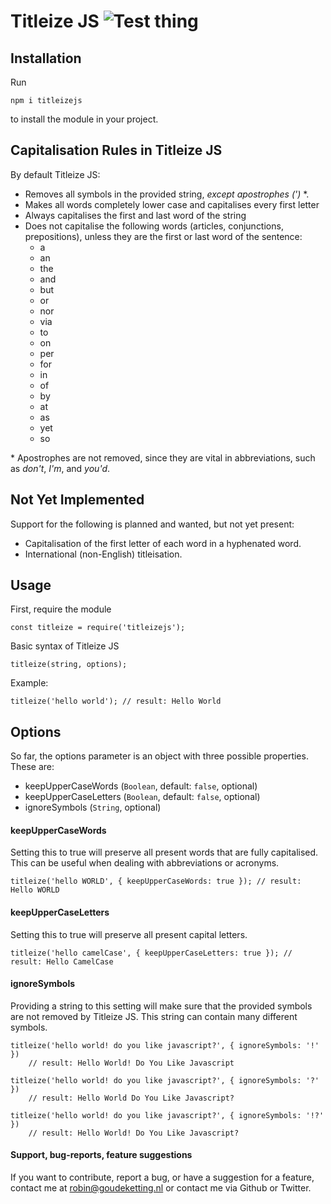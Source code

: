 # Titleize JS ![Test thing](https://github.com/GoudekettingRM/titleize/workflows/Test%20thing/badge.svg)

## Installation

Run

```
npm i titleizejs
```

to install the module in your project.

## Capitalisation Rules in Titleize JS

By default Titleize JS:

- Removes all symbols in the provided string, _except apostrophes (')_ \*.
- Makes all words completely lower case and capitalises every first letter
- Always capitalises the first and last word of the string
- Does not capitalise the following words (articles, conjunctions, prepositions), unless they are the first or last word of the sentence:
  - a
  - an
  - the
  - and
  - but
  - or
  - nor
  - via
  - to
  - on
  - per
  - for
  - in
  - of
  - by
  - at
  - as
  - yet
  - so

\* Apostrophes are not removed, since they are vital in abbreviations, such as _don't_, _I'm_, and _you'd_.

## Not Yet Implemented

Support for the following is planned and wanted, but not yet present:

- Capitalisation of the first letter of each word in a hyphenated word.
- International (non-English) titleisation.

## Usage

First, require the module

```
const titleize = require('titleizejs');
```

Basic syntax of Titleize JS

```
titleize(string, options);
```

Example:

```
titleize('hello world'); // result: Hello World
```

## Options

So far, the options parameter is an object with three possible properties. These are:

- keepUpperCaseWords (`Boolean`, default: `false`, optional)
- keepUpperCaseLetters (`Boolean`, default: `false`, optional)
- ignoreSymbols (`String`, optional)

#### keepUpperCaseWords

Setting this to true will preserve all present words that are fully capitalised. This can be useful when dealing with abbreviations or acronyms.

```
titleize('hello WORLD', { keepUpperCaseWords: true }); // result: Hello WORLD
```

#### keepUpperCaseLetters

Setting this to true will preserve all present capital letters.

```
titleize('hello camelCase', { keepUpperCaseLetters: true }); // result: Hello CamelCase
```

#### ignoreSymbols

Providing a string to this setting will make sure that the provided symbols are not removed by Titleize JS. This string can contain many different symbols.

```
titleize('hello world! do you like javascript?', { ignoreSymbols: '!' })
    // result: Hello World! Do You Like Javascript

titleize('hello world! do you like javascript?', { ignoreSymbols: '?' })
    // result: Hello World Do You Like Javascript?

titleize('hello world! do you like javascript?', { ignoreSymbols: '!?' })
    // result: Hello World! Do You Like Javascript?
```

#### Support, bug-reports, feature suggestions

If you want to contribute, report a bug, or have a suggestion for a feature, contact me at robin@goudeketting.nl or contact me via Github or Twitter.
